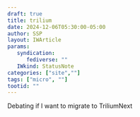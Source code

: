 ```yaml
---
draft: true
title: trilium
date: 2024-12-06T05:30:00-05:00
author: SSP
layout: IWArticle
params:
   syndication:
      fediverse: ""
   IWkind: StatusNote
categories: ["site",""]
tags: ["micro", ""] 
tootid: ""
---
```


Debating if I want to migrate to TriliumNext